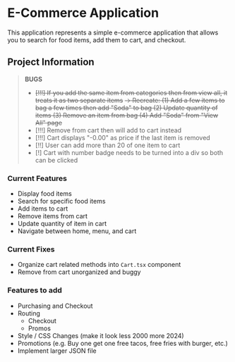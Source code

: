 # E-Commerce Application
This application represents a simple e-commerce application that allows you to search for food items, add them to cart, and checkout.

## Project Information
> **BUGS**
>
> * ~~[!!!] If you add the same item from categories then from view all, it treats it as two separate items~~
> ~~-> Recreate: (1) Add a few items to bag a few times then add "Soda" to bag (2) Update quantity of items (3) Remove an item from bag (4) Add "Soda" from "View All" page~~
> * [!!!] Remove from cart then will add to cart instead
> * [!!!] Cart displays "-0.00" as price if the last item is removed
> * [!!] User can add more than 20 of one item to cart
> * [!] Cart with number badge needs to be turned into a div so both can be clicked

### Current Features
- Display food items
- Search for specific food items
- Add items to cart
- Remove items from cart
- Update quantity of item in cart
- Navigate between home, menu, and cart

### Current Fixes
- Organize cart related methods into `Cart.tsx` component
- Remove from cart unorganized and buggy

### Features to add
- Purchasing and Checkout
- Routing
    - Checkout
    - Promos
- Style / CSS Changes (make it look less 2000 more 2024)
- Promotions (e.g. Buy one get one free tacos, free fries with burger, etc.)
- Implement larger JSON file
